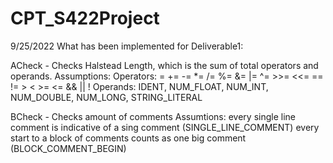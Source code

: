 # CPT_S422Project

9/25/2022
What has been implemented for Deliverable1:

ACheck - Checks Halstead Length, which is the sum of total operators and operands. 
Assumptions: 
Operators: = += -= *= /= %= &= |= ^= >>= <<= == != > < >= <= && || !
Operands: IDENT, NUM_FLOAT, NUM_INT, NUM_DOUBLE, NUM_LONG, STRING_LITERAL

BCheck - Checks amount of comments
Assumtions:
every single line comment is indicative of a sing comment (SINGLE_LINE_COMMENT)
every start to a block of comments counts as one big comment (BLOCK_COMMENT_BEGIN)
